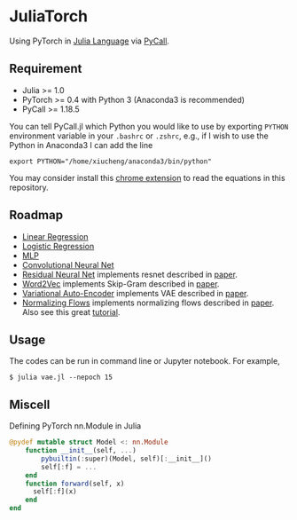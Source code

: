 # JuliaTorch

Using PyTorch in [Julia Language](http://julialang.org) via [PyCall](https://github.com/JuliaPy/PyCall.jl).

## Requirement

* Julia >= 1.0
* PyTorch >= 0.4 with Python 3 (Anaconda3 is recommended)
* PyCall >= 1.18.5

You can tell PyCall.jl which Python you would like to use by exporting `PYTHON` environment variable in your `.bashrc`
or `.zshrc`, e.g., if I wish to use the Python in Anaconda3 I can add the line

```shell
export PYTHON="/home/xiucheng/anaconda3/bin/python"
```

You may consider install this [chrome extension](https://github.com/orsharir/github-mathjax) to read the equations in this repository.

## Roadmap

* [Linear Regression](https://github.com/boathit/JuliaTorch/blob/master/linearRegression.jl)
* [Logistic Regression](https://github.com/boathit/JuliaTorch/blob/master/logisticRegression.jl)
* [MLP](https://github.com/boathit/JuliaTorch/blob/master/mlp.jl)
* [Convolutional Neural Net](https://github.com/boathit/JuliaTorch/blob/master/convnet.jl)
* [Residual Neural Net](https://github.com/boathit/JuliaTorch/blob/master/resnet.jl) implements
  resnet described in [paper](https://arxiv.org/abs/1512.03385).
* [Word2Vec](https://github.com/boathit/JuliaTorch/blob/master/word2vec.jl) implements Skip-Gram described in   [paper](https://arxiv.org/abs/1310.4546).
* [Variational Auto-Encoder](https://github.com/boathit/JuliaTorch/blob/master/vae.jl) implements
  VAE described in [paper](https://arxiv.org/abs/1312.6114).
* [Normalizing Flows](https://github.com/boathit/JuliaTorch/blob/master/planar-flow/planarFlow.jl) implements normalizing flows described in [paper](https://arxiv.org/abs/1505.05770). Also see this great [tutorial](https://blog.evjang.com/2018/01/nf1.html).

## Usage

The codes can be run in command line or Jupyter notebook. For example,

```shell
$ julia vae.jl --nepoch 15
```

## Miscell

Defining PyTorch nn.Module in Julia

```julia
@pydef mutable struct Model <: nn.Module
    function __init__(self, ...)
        pybuiltin(:super)(Model, self)[:__init__]()
        self[:f] = ...
    end
    function forward(self, x)
      self[:f](x)
    end
end
```
